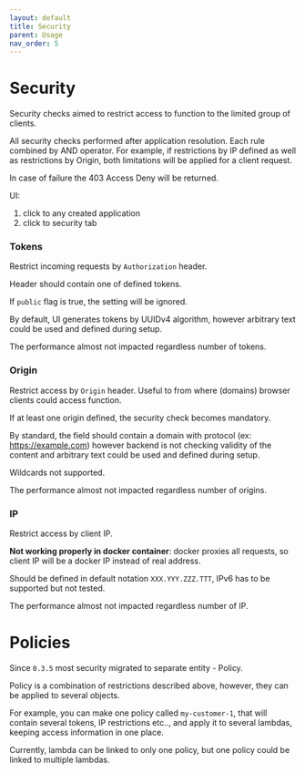 ```yaml
---
layout: default
title: Security
parent: Usage
nav_order: 5
---
```

# Security

Security checks aimed to restrict access to function to the limited group of clients.

All security checks performed after application resolution. Each rule combined by AND operator.
For example, if restrictions by IP defined as well as restrictions by Origin, both limitations will
be applied for a client request.

In case of failure the 403 Access Deny will be returned.

UI:
 
1. click to any created application
2. click to security tab 

### Tokens

Restrict incoming requests by `Authorization` header.

Header should contain one of defined tokens.

If `public` flag is true, the setting will be ignored. 

By default, UI generates tokens by UUIDv4 algorithm, however arbitrary text could be used and defined during setup.

The performance almost not impacted regardless number of tokens. 

### Origin

Restrict access by `Origin` header. Useful to from where (domains) browser clients could access
function. 

If at least one origin defined, the security check becomes mandatory.

By standard, the field should contain a domain with protocol (ex: https://example.com) however backend is
not checking validity of the content and arbitrary text could be used and defined during setup.

Wildcards not supported.

The performance almost not impacted regardless number of origins. 

### IP

Restrict access by client IP.

**Not working properly in docker container**: docker proxies all requests, so client IP will be a docker IP
instead of real address.

Should be defined in default notation `XXX.YYY.ZZZ.TTT`, IPv6 has to be supported but not tested.

The performance almost not impacted regardless number of IP. 

# Policies

Since `0.3.5` most security migrated to separate entity - Policy.

Policy is a combination of restrictions described above, however, they can be applied to
several objects.

For example, you can make one policy called `my-customer-1`, that will contain several tokens,
IP restrictions etc.., and apply it to several lambdas, keeping access information in one place.

Currently, lambda can be linked to only one policy, but one policy could be linked to multiple lambdas.  